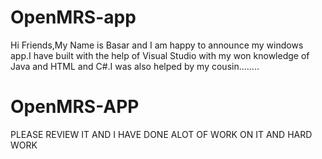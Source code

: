 # OpenMRS-app
Hi Friends,My Name is Basar and I am happy to announce my windows app.I have built with the help of Visual Studio with my won knowledge of Java and HTML and C#.I was also helped by my cousin........
# OpenMRS-APP
PLEASE REVIEW IT AND I HAVE DONE ALOT OF WORK ON IT AND HARD WORK

